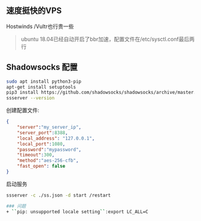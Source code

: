 ## 速度挺快的VPS
Hostwinds /Vultr也行贵一些
> ubuntu 18.04已经自动开启了bbr加速，配置文件在/etc/sysctl.conf最后两行
## Shadowsocks 配置
```bash
sudo apt install python3-pip
apt-get install setuptools
pip3 install https://github.com/shadowsocks/shadowsocks/archive/master.zip
ssserver --version
```
创建配置文件:
```json
{
    "server":"my_server_ip",
    "server_port":8388,
    "local_address": "127.0.0.1",
    "local_port":1080,
    "password":"mypassword",
    "timeout":300,
    "method":"aes-256-cfb",
    "fast_open": false
}
```
启动服务
```bash
ssserver -c ./ss.json -d start /restart

### 问题
+ ``pip: unsupported locale setting``:export LC_ALL=C
